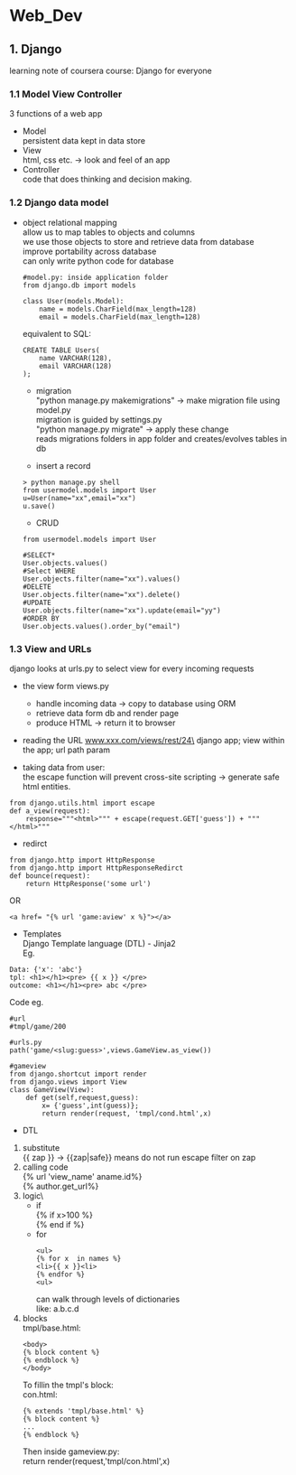 # Web_Dev

## 1. Django
learning note of coursera course: Django for everyone
### 1.1 Model View Controller
3 functions of a web app
* Model\
    persistent data kept in data store
* View\
    html, css etc. -> look and feel of an app
* Controller\
    code that does thinking and decision making.

### 1.2 Django data model 
* object relational mapping\
    allow us to map tables to objects and columns\
    we use those objects to store and retrieve data from database\
    improve portability across database\
    can only write python code for database
    ```
    #model.py: inside application folder
    from django.db import models

    class User(models.Model):
        name = models.CharField(max_length=128)
        email = models.CharField(max_length=128)
    ```
    equivalent to  SQL:
    ```
    CREATE TABLE Users(
        name VARCHAR(128),
        email VARCHAR(128)
    );
    ```
    * migration\
    "python manage.py makemigrations" -> make migration file using model.py\
    migration is guided by settings.py\
    "python manage.py migrate" -> apply these change\
    reads migrations folders in app folder and creates/evolves tables in db

    * insert a record
    ```
    > python manage.py shell
    from usermodel.models import User
    u=User(name="xx",email="xx")
    u.save()
    ```

    * CRUD 
    ```
    from usermodel.models import User

    #SELECT*
    User.objects.values()
    #Select WHERE
    User.objects.filter(name="xx").values()
    #DELETE
    User.objects.filter(name="xx").delete()
    #UPDATE
    User.objects.filter(name="xx").update(email="yy")
    #ORDER BY
    User.objects.values().order_by("email")
    ```

### 1.3 View and URLs
django looks at urls.py to select view for every incoming requests
* the view form views.py
    * handle incoming data -> copy to database using ORM
    * retrieve data form db and render page
    * produce HTML -> return it to browser
* reading the URL
www.xxx.com/views/rest/24\
        django app; view within the app; url path param

* taking data from user:\
the escape function will prevent cross-site scripting -> generate safe html entities.
```
from django.utils.html import escape
def a_view(request):
    response="""<html>""" + escape(request.GET['guess']) + """</html>"""
```
* redirct
```
from django.http import HttpResponse
from django.http import HttpResponseRedirct
def bounce(request):
    return HttpResponse('some url')
```
OR
```
<a href= "{% url 'game:aview' x %}"></a>
```
* Templates\
Django Template language (DTL) - Jinja2\
Eg.
```
Data: {'x': 'abc'}
tpl: <h1></h1><pre> {{ x }} </pre>
outcome: <h1></h1><pre> abc </pre>
```
Code eg.
```
#url
#tmpl/game/200

#urls.py
path('game/<slug:guess>',views.GameView.as_view())

#gameview
from django.shortcut import render
from django.views import View
class GameView(View):
    def get(self,request,guess):
        x= {'guess',int(guess)};
        return render(request, 'tmpl/cond.html',x) 
```

* DTL
1. substitute\
{{ zap }} -> {{zap|safe}} means do not run escape filter on zap
2. calling code\
{% url 'view_name' aname.id%}\
{% author.get_url%}
3. logic\
    * if \
    {% if x>100 %}\
    {% end if %}
    * for 
        ```
        <ul>
        {% for x  in names %}
        <li>{{ x }}<li>
        {% endfor %}
        <ul>
        ```
        can walk through levels of dictionaries\
        like: a.b.c.d 
4. blocks\
    tmpl/base.html:
    ```
    <body>
    {% block content %}
    {% endblock %}
    </body>
    ```
    To fillin the tmpl's block: \
    con.html:
    ```
    {% extends 'tmpl/base.html' %}
    {% block content %}
    ...
    {% endblock %}
    ```
    Then inside gameview.py:\
    return render(request,'tmpl/con.html',x)
